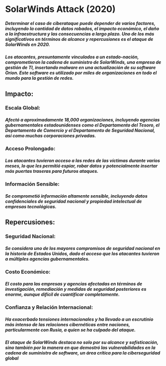 # **SolarWinds Attack (2020)** 
##### Determinar el caso de ciberataque puede depender de varios factores, incluyendo la cantidad de datos robados, el impacto económico, el daño a la infraestructura y las consecuencias a largo plazo. Uno de los más significativos en términos de alcance y repercusiones es el ataque de SolarWinds en 2020.
##### Los atacantes, presuntamente vinculados a un estado-nación, comprometieron la cadena de suministro de SolarWinds, una empresa de gestión de TI, insertando malware en una actualización de su software Orion. Este software es utilizado por miles de organizaciones en todo el mundo para la gestión de redes.
## Impacto:
### Escala Global:
##### Afectó a aproximadamente 18,000 organizaciones, incluyendo agencias gubernamentales estadounidenses como el Departamento del Tesoro, el Departamento de Comercio y el Departamento de Seguridad Nacional, así como muchas corporaciones privadas.
### Acceso Prolongado: 
##### Los atacantes tuvieron acceso a las redes de las víctimas durante varios meses, lo que les permitió espiar, robar datos y potencialmente insertar más puertas traseras para futuros ataques.
### Información Sensible: 
##### Se comprometió información altamente sensible, incluyendo datos confidenciales de seguridad nacional y propiedad intelectual de empresas tecnológicas.
## Repercusiones:
### Seguridad Nacional:
##### Se considera uno de los mayores compromisos de seguridad nacional en la historia de Estados Unidos, dado el acceso que los atacantes tuvieron a múltiples agencias gubernamentales.
### Costo Económico: 
##### El costo para las empresas y agencias afectadas en términos de investigación, remediación y medidas de seguridad posteriores es enorme, aunque difícil de cuantificar completamente.
### Confianza y Relación Internacional: 
##### Ha exacerbado tensiones internacionales y ha llevado a un escrutinio más intenso de las relaciones cibernéticas entre naciones, particularmente con Rusia, a quien se ha culpado del ataque.

##### El ataque de SolarWinds destaca no solo por su alcance y sofisticación, sino también por la manera en que demostró las vulnerabilidades en la cadena de suministro de software, un área crítica para la ciberseguridad global
